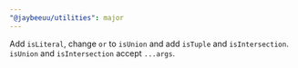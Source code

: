 ```yaml
---
"@jaybeeuu/utilities": major
---
```


Add `isLiteral`, change `or` to `isUnion` and add `isTuple` and `isIntersection`.
`isUnion` and `isIntersection` accept `...args`.
